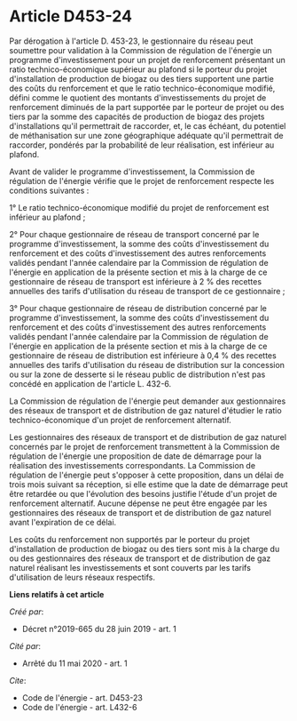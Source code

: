 # Article D453-24

Par dérogation à l'article D. 453-23, le gestionnaire du réseau peut soumettre pour validation à la Commission de régulation
de l'énergie un programme d'investissement pour un projet de renforcement présentant un ratio technico-économique supérieur
au plafond si le porteur du projet d'installation de production de biogaz ou des tiers supportent une partie des coûts du
renforcement et que le ratio technico-économique modifié, défini comme le quotient des montants d'investissements du projet
de renforcement diminués de la part supportée par le porteur de projet ou des tiers par la somme des capacités de production
de biogaz des projets d'installations qu'il permettrait de raccorder, et, le cas échéant, du potentiel de méthanisation sur
une zone géographique adéquate qu'il permettrait de raccorder, pondérés par la probabilité de leur réalisation, est inférieur
au plafond. 

Avant de valider le programme d'investissement, la Commission de régulation de l'énergie vérifie que le projet de
renforcement respecte les conditions suivantes : 

1° Le ratio technico-économique modifié du projet de renforcement est inférieur au plafond ; 

2° Pour chaque gestionnaire de réseau de transport concerné par le programme d'investissement, la somme des coûts
d'investissement du renforcement et des coûts d'investissement des autres renforcements validés pendant l'année calendaire
par la Commission de régulation de l'énergie en application de la présente section et mis à la charge de ce gestionnaire de
réseau de transport est inférieure à 2 % des recettes annuelles des tarifs d'utilisation du réseau de transport de ce
gestionnaire ; 

3° Pour chaque gestionnaire de réseau de distribution concerné par le programme d'investissement, la somme des coûts
d'investissement du renforcement et des coûts d'investissement des autres renforcements validés pendant l'année calendaire
par la Commission de régulation de l'énergie en application de la présente section et mis à la charge de ce gestionnaire de
réseau de distribution est inférieure à 0,4 % des recettes annuelles des tarifs d'utilisation du réseau de distribution sur
la concession ou sur la zone de desserte si le réseau public de distribution n'est pas concédé en application de l'article L.
432-6. 

La Commission de régulation de l'énergie peut demander aux gestionnaires des réseaux de transport et de distribution de gaz
naturel d'étudier le ratio technico-économique d'un projet de renforcement alternatif. 

Les gestionnaires des réseaux de transport et de distribution de gaz naturel concernés par le projet de renforcement
transmettent à la Commission de régulation de l'énergie une proposition de date de démarrage pour la réalisation des
investissements correspondants. La Commission de régulation de l'énergie peut s'opposer à cette proposition, dans un délai de
trois mois suivant sa réception, si elle estime que la date de démarrage peut être retardée ou que l'évolution des besoins
justifie l'étude d'un projet de renforcement alternatif. Aucune dépense ne peut être engagée par les gestionnaires des
réseaux de transport et de distribution de gaz naturel avant l'expiration de ce délai. 

Les coûts du renforcement non supportés par le porteur du projet d'installation de production de biogaz ou des tiers sont mis
à la charge du ou des gestionnaires des réseaux de transport et de distribution de gaz naturel réalisant les investissements
et sont couverts par les tarifs d'utilisation de leurs réseaux respectifs.

**Liens relatifs à cet article**

_Créé par_:

  - Décret n°2019-665 du 28 juin 2019 - art. 1

_Cité par_:

  - Arrêté du 11 mai 2020 - art. 1

_Cite_:

  - Code de l'énergie - art. D453-23
  - Code de l'énergie - art. L432-6
